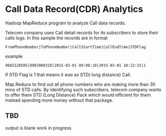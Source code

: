 # Call Data Record(CDR) Analytics

Hadoop MapReduce program to analyze Call data records.

Telecom company uses Call detail records for its subscribers to store their calls logs.
In this sample the records are in format

    FromPhoneNumber|ToPhoneNumber|CallStartTime|CallEndTime|STDFlag

example 

    9665128505|8983006310|2015-03-01 09:08:10|2015-03-01 10:12:15|1

If STD Flag is 1 that means it was as STD( long distance) Call.

Map Reduce to find out all phone numbers who are making more than 30 mins of STD calls.
By identifying such subscribers, telecom company wants to offer them STD (Long Distance) Pack which would 
efficient for them instead spending more money without that package.

## TBD

output is blank 
work in progress 
